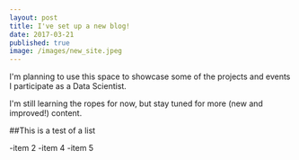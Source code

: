 ```yaml
---
layout: post
title: I've set up a new blog!
date: 2017-03-21
published: true
image: /images/new_site.jpeg
---
```


I'm planning to use this space to showcase some of the projects and events I participate as a Data Scientist.

I'm still learning the ropes for now, but stay tuned for more (new and improved!) content.


##This is a test of a list

-item 2
-item 4
-item 5


